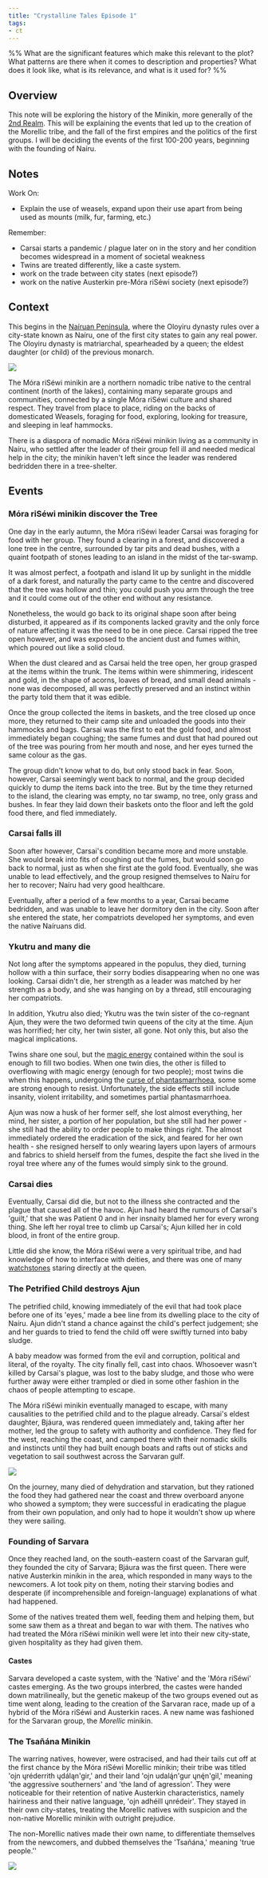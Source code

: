 ```yaml
---
title: "Crystalline Tales Episode 1"
tags:
- ct
---
```

%%
What are the significant features which make this relevant to the plot?
What patterns are there when it comes to description and properties?
What does it look like, what is its relevance, and what is it used for?
%%
## Overview
This note will be exploring the history of the Minikin, more generally of the [2nd Realm](locations/2nd-realm.md). This will be explaining the events that led up to the creation of the Morellic tribe, and the fall of the first empires and the politics of the first groups. I will be deciding the events of the first 100-200 years, beginning with the founding of Naíru.

## Notes
Work On:
- Explain the use of weasels, expand upon their use apart from being used as mounts (milk, fur, farming, etc.)

Remember:
- Carsai starts a pandemic / plague later on in the story  and her condition becomes widespread in a moment of societal weakness
- Twins are treated differently, like a caste system.
- work on the trade between city states (next episode?)
- work on the native Austerkin pre-Móra riSéwi society (next episode?)

## Context
This begins in the [Naíruan Peninsula](locations/2nd-realm/nairuan-peninsula.md), where the Oloyiru dynasty rules over a city-state known as Naíru, one of the first city states to gain any real power. The Oloyiru dynasty is matriarchal, spearheaded by a queen; the eldest daughter (or child) of the previous monarch.

![](Pasted%20image%2020230809144906.png)

The Móra riSéwi minikin are a northern nomadic tribe native to the central continent (north of the lakes), containing many separate groups and communities, connected by a single Móra riSéwi culture and shared respect. They travel from place to place, riding on the backs of domesticated Weasels, foraging for food, exploring, looking for treasure, and sleeping in leaf hammocks.

There is a diaspora of nomadic Móra riSéwi minikin living as a community in Naíru, who settled after the leader of their group fell ill and needed medical help in the city; the minikin haven't left since the leader was rendered bedridden there in a tree-shelter.

## Events
### Móra riSéwi minikin discover the Tree
One day in the early autumn, the Móra riSéwi leader Carsai was foraging for food with her group. They found a clearing in a forest, and discovered a lone tree in the centre, surrounded by tar pits and dead bushes, with a quaint footpath of stones leading to an island in the midst of the tar-swamp.

It was almost perfect, a footpath and island lit up by sunlight in the middle of a dark forest, and naturally the party came to the centre and discovered that the tree was hollow and thin; you could push you arm through the tree and it could come out of the other end without any resistance.

Nonetheless, the would go back to its original shape soon after being disturbed, it appeared as if its components lacked gravity and the only force of nature affecting it was the need to be in one piece. Carsai ripped the tree open however, and was exposed to the ancient dust and fumes within, which poured out like a solid cloud.

When the dust cleared and as Carsai held the tree open, her group grasped at the items within the trunk. The items within were shimmering, iridescent and gold, in the shape of acorns, loaves of bread, and small dead animals - none was decomposed, all was perfectly preserved and an instinct within the party told them that it was edible.

Once the group collected the items in baskets, and the tree closed up once more, they returned to their camp site and unloaded the goods into their hammocks and bags. Carsai was the first to eat the gold food, and almost immediately began coughing; the same fumes and dust that had poured out of the tree was pouring from her mouth and nose, and her eyes turned the same colour as the gas.

The group didn't know what to do, but only stood back in fear. Soon, however, Carsai seemingly went back to normal, and the group decided quickly to dump the items back into the tree. But by the time they returned to the island, the clearing was empty, no tar swamp, no tree, only grass and bushes. In fear they laid down their baskets onto the floor and left the gold food there, and fled immediately.

### Carsai falls ill
Soon after however, Carsai's condition became more and more unstable. She would break into fits of coughing out the fumes, but would soon go back to normal, just as when she first ate the gold food. Eventually, she was unable to lead effectively, and the group resigned themselves to Naíru for her to recover; Naíru had very good healthcare.

Eventually, after a period of a few months to a year, Carsai became bedridden, and was unable to leave her dormitory den in the city. Soon after she entered the state, her compatriots developed her symptoms, and even the native Naíruans did.

### Ykutru and many die
Not long after the symptoms appeared in the populus, they died, turning hollow with a thin surface, their sorry bodies disappearing when no one was looking. Carsai didn't die, her strength as a leader was matched by her strength as a body, and she was hanging on by a thread, still encouraging her compatriots.

In addition, Ykutru also died; Ykutru was the twin sister of the co-regnant Ajun, they were the two deformed twin queens of the city at the time. Ajun was horrified; her city, her twin sister, all gone. Not only this, but also the magical implications.

Twins share one soul, but the [magic energy](phenomena/alucinara.md) contained within the soul is enough to fill two bodies. When one twin dies, the other is filled to overflowing with magic energy (enough for two people); most twins die when this happens, undergoing the [curse of phantasmarrhoea](phenomena/phantasmarrhoea.md), some some are strong enough to resist. Unfortunately, the side effects still include insanity, violent irritability, and sometimes partial phantasmarrhoea.

Ajun was now a husk of her former self, she lost almost everything, her mind, her sister, a portion of her population, but she still had her power - she still had the ability to order people to make things right. The almost immediately ordered the eradication of the sick, and feared for her own health - she resigned herself to only wearing layers upon layers of armours and fabrics to shield herself from the fumes, despite the fact she lived in the royal tree where any of the fumes would simply sink to the ground.

### Carsai dies
Eventually, Carsai did die, but not to the illness she contracted and the plague that caused all of the havoc. Ajun had heard the rumours of Carsai's 'guilt,' that she was Patient 0 and in her insnaity blamed her for every wrong thing. She left her royal tree to climb up Carsai's; Ajun killed her in cold blood, in front of the entire group.

Little did she know, the Móra riSéwi were a very spiritual tribe, and had knowledge of how to interface with deities, and there was one of many [watchstones](phenomena/watchstones.md) staring directly at the queen.

### The Petrified Child destroys Ajun
The petrified child, knowing immediately of the evil that had took place before one of its 'eyes,' made a bee line from its dwelling place to the city of Naíru. Ajun didn't stand a chance against the child's perfect judgement; she and her guards to tried to fend the child off were swiftly turned into baby sludge.

A baby meadow was formed from the evil and corruption, political and literal, of the royalty. The city finally fell, cast into chaos. Whosoever wasn't killed by Carsai's plague, was lost to the baby sludge, and those who were further away were either trampled or died in some other fashion in the chaos of people attempting to escape.

The Móra riSéwi minikin eventually managed to escape, with many causalities to the petrified child and to the plague already. Carsai's eldest daughter, Bjáura, was rendered queen immediately and, taking after her mother, led the group to safety with authority and confidence. They fled for the west, reaching the coast, and camped there with their nomadic skills and instincts until they had built enough boats and rafts out of sticks and vegetation to sail southwest across the Sarvaran gulf.

![](Pasted%20image%2020230809145007.png)

On the journey, many died of dehydration and starvation, but they rationed the food they had gathered near the coast and threw overboard anyone who showed a symptom; they were successful in eradicating the plague from their own population, and only had to hope it wouldn't show up where they were sailing.

### Founding of Sarvara
Once they reached land, on the south-eastern coast of the Sarvaran gulf, they founded the city of Sarvara; Bjáura was the first queen. There were native Austerkin minikin in the area, which responded in many ways to the newcomers. A lot took pity on them, noting their starving bodies and desperate (if incomprehensible and foreign-language) explanations of what had happened.

Some of the natives treated them well, feeding them and helping them, but some saw them as a threat and began to war with them. The natives who had treated the Móra riSéwi minikin well were let into their new city-state, given hospitality as they had given them.

#### Castes
Sarvara developed a caste system, with the 'Native' and the 'Móra riSéwi' castes emerging. As the two groups interbred, the castes were handed down matrilineally, but the genetic makeup of the two groups evened out as time went along, leading to the creation of the Sarvaran race, made up of a hybrid of the Móra riSéwi and Austerkin races. A new name was fashioned for the Sarvaran group, the *Morellic* minikin.

### The Tsañána Minikin
The warring natives, however, were ostracised, and had their tails cut off at the first chance by the Móra riSéwi Morellic minikin; their tribe was titled 'oįn ųréderrith ųdáląn'gir,' and their land 'oįn udalą́n'gur ųnę́n'gil,' meaning 'the aggressive southerners' and 'the land of agression'. They were noticeable for their retention of native Austerkin characteristics, namely hairiness and their native language, 'oįn adhéill ųnrédeir'. They stayed in their own city-states, treating the Morellic natives with suspicion and the non-native Morellic minikin with outright prejudice.

The non-Morellic natives made their own name, to differentiate themselves from the newcomers, and dubbed themselves the 'Tsañána,' meaning 'true people.''

![](Pasted%20image%2020230809144929.png)